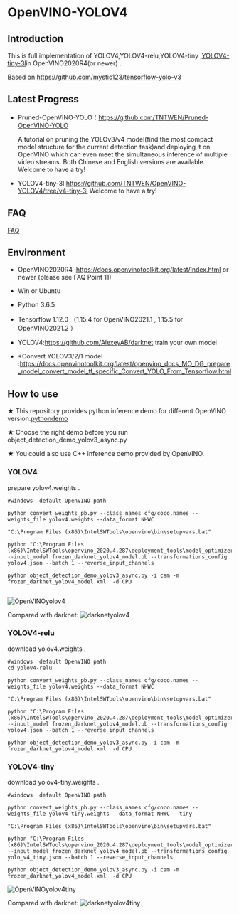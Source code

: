 # OpenVINO-YOLOV4

## Introduction

 This is full implementation of YOLOV4,YOLOV4-relu,YOLOV4-tiny ,[YOLOV4-tiny-3l](https://github.com/TNTWEN/OpenVINO-YOLOV4/tree/v4-tiny-3l)in OpenVINO2020R4(or newer) .

 Based on https://github.com/mystic123/tensorflow-yolo-v3

## Latest Progress
- Pruned-OpenVINO-YOLO：https://github.com/TNTWEN/Pruned-OpenVINO-YOLO

  A tutorial on pruning the YOLOv3/v4 model(find the most compact model structure for the current detection task)and deploying it on OpenVINO which can even meet the simultaneous inference of multiple video streams. Both Chinese and English versions are available. Welcome to have a try!

- YOLOV4-tiny-3l:https://github.com/TNTWEN/OpenVINO-YOLOV4/tree/v4-tiny-3l      Welcome to have a try!

## FAQ 
[FAQ](https://github.com/TNTWEN/OpenVINO-YOLOV4/issues/10)

## Environment

- OpenVINO2020R4 :https://docs.openvinotoolkit.org/latest/index.html     or newer (please see FAQ Point 11)

- Win or Ubuntu

- Python 3.6.5

- Tensorflow 1.12.0 （1.15.4 for OpenVINO2021.1   ,   1.15.5 for OpenVINO2021.2 ）

- YOLOV4:https://github.com/AlexeyAB/darknet   train your own model

- *Convert YOLOV3/2/1 model :https://docs.openvinotoolkit.org/latest/openvino_docs_MO_DG_prepare_model_convert_model_tf_specific_Convert_YOLO_From_Tensorflow.html


## How to use
★ This repository provides python inference demo for different OpenVINO version.[pythondemo](https://github.com/TNTWEN/OpenVINO-YOLOV4/tree/master/pythondemo)

★ Choose the right demo before you run object_detection_demo_yolov3_async.py

★ You could also use C++ inference demo provided by OpenVINO.

### YOLOV4

prepare yolov4.weights .  

```
#windows  default OpenVINO path

python convert_weights_pb.py --class_names cfg/coco.names --weights_file yolov4.weights --data_format NHWC

"C:\Program Files (x86)\IntelSWTools\openvino\bin\setupvars.bat"

python "C:\Program Files (x86)\IntelSWTools\openvino_2020.4.287\deployment_tools\model_optimizer\mo.py" --input_model frozen_darknet_yolov4_model.pb --transformations_config yolov4.json --batch 1 --reverse_input_channels

python object_detection_demo_yolov3_async.py -i cam -m frozen_darknet_yolov4_model.xml  -d CPU


```


 ![OpenVINOyolov4](assets/yolov4-416.png)

Compared with darknet:
 ![darknetyolov4](assets/darknet-v4-416.jpg)

### YOLOV4-relu

download yolov4.weights .  

```
#windows  default OpenVINO path
cd yolov4-relu

python convert_weights_pb.py --class_names cfg/coco.names --weights_file yolov4.weights --data_format NHWC

"C:\Program Files (x86)\IntelSWTools\openvino\bin\setupvars.bat"

python "C:\Program Files (x86)\IntelSWTools\openvino_2020.4.287\deployment_tools\model_optimizer\mo.py" --input_model frozen_darknet_yolov4_model.pb --transformations_config yolov4.json --batch 1 --reverse_input_channels

python object_detection_demo_yolov3_async.py -i cam -m frozen_darknet_yolov4_model.xml  -d CPU
```



### YOLOV4-tiny

download yolov4-tiny.weights .  

```
#windows  default OpenVINO path

python convert_weights_pb.py --class_names cfg/coco.names --weights_file yolov4-tiny.weights --data_format NHWC --tiny

"C:\Program Files (x86)\IntelSWTools\openvino\bin\setupvars.bat"

python "C:\Program Files (x86)\IntelSWTools\openvino_2020.4.287\deployment_tools\model_optimizer\mo.py" --input_model frozen_darknet_yolov4_model.pb --transformations_config yolo_v4_tiny.json --batch 1 --reverse_input_channels

python object_detection_demo_yolov3_async.py -i cam -m frozen_darknet_yolov4_model.xml  -d CPU
```

 ![OpenVINOyolov4tiny](assets/yolov4tiny416.png)

Compared with darknet:
 ![darknetyolov4tiny](assets/darknet-v4tiny-416.jpg)




